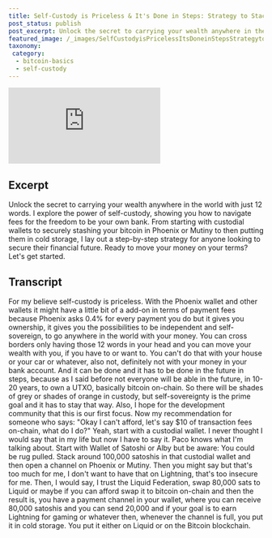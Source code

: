 ```yaml
---
title: Self-Custody is Priceless & It's Done in Steps: Strategy to Stack Sats
post_status: publish
post_excerpt: Unlock the secret to carrying your wealth anywhere in the world with just 12 words.
featured_image: /_images/SelfCustodyisPricelessItsDoneinStepsStrategytoStackSats.jpg
taxonomy:
 category:
  - bitcoin-basics
  - self-custody
---
```


<iframe src="https://player.vimeo.com/video/1020824974?badge=0&amp;autopause=0&amp;player_id=0&amp;app_id=58479" frameborder="0" allow="autoplay; fullscreen; picture-in-picture; clipboard-write; encrypted-media" title="Self-Custody is Priceless &amp; It&#039;s Done in Steps: Strategy to Stack Sats"></iframe>

<div style="margin-bottom:30px;"></div>


## Excerpt

Unlock the secret to carrying your wealth anywhere in the world with just 12 words. I explore the power of self-custody, showing you how to navigate fees for the freedom to be your own bank. From starting with custodial wallets to securely stashing your bitcoin in Phoenix or Mutiny to then putting them in cold storage, I lay out a step-by-step strategy for anyone looking to secure their financial future. Ready to move your money on your terms? Let's get started. 

## Transcript

For my believe self-custody is priceless. With the Phoenix wallet and other wallets it might have a little bit of a add-on in terms of payment fees because Phoenix asks 0.4% for every payment you do but it gives you ownership, it gives you the possibilities to be independent and self-sovereign, to go anywhere in the world with your money. You can cross borders only having those 12 words in your head and you can move your wealth with you, if you have to or want to. You can't do that with your house or your car or whatever, also not, definitely not with your money in your bank account. And it can be done and it has to be done in the future in steps, because as I said before not everyone will be able in the future, in 10-20 years, to own a UTXO, basically bitcoin on-chain. So there will be shades of grey or shades of orange in custody, but self-sovereignty is the prime goal and it has to stay that way. Also, I hope for the development community that this is our first focus. Now my recommendation for someone who says:  "Okay I can't afford, let's say $10 of transaction fees on-chain, what do I do?" Yeah, start with a custodial wallet. I never thought I would say that in my life but now I have to say it. Paco knows what I'm talking about. Start with Wallet of Satoshi or Alby but be aware: You could be rug pulled. Stack around 100,000 satoshis in that custodial wallet and then open a channel on Phoenix or Mutiny. Then you might say but that's too much for me, I don't want to have that on Lightning, that's too insecure for me. Then, I would say, I trust the Liquid Federation, swap 80,000 sats to Liquid or maybe if you can afford swap it to bitcoin on-chain and then the result is, you have a payment channel in your wallet, where you can receive 80,000 satoshis and you can send 20,000 and if your goal is to earn Lightning for gaming or whatever then, whenever the channel is full, you put it in cold storage. You put it either on Liquid or on the Bitcoin blockchain. 